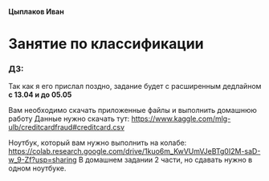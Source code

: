 **Цыплаков Иван**

# Занятие по классификации 

### ДЗ: 
Так как я его прислал поздно, задание будет с расширенным дедлайном
**с 13.04 и до 05.05**

Вам необходимо скачать приложенные файлы и выполнить домашнюю работу
Данные нужно скачать тут:  https://www.kaggle.com/mlg-ulb/creditcardfraud#creditcard.csv 

Ноутбук, который вам нужно выполнить на колабе:
https://colab.research.google.com/drive/1kuo6m_KwVUmVJeBTg0I2M-saD-w_9-Zf?usp=sharing
В домашнем задании 2 части, но сдавать нужно в одном ноутбуке.
